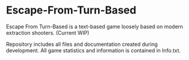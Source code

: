 # Escape-From-Turn-Based
Escape From Turn-Based is a text-based game loosely based on modern extraction shooters. (Current WIP)

Repository includes all files and documentation created during development.
All game statistics and information is contained in Info.txt.
